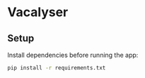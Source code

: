 # Vacalyser
## Setup

Install dependencies before running the app:

```bash
pip install -r requirements.txt
```
